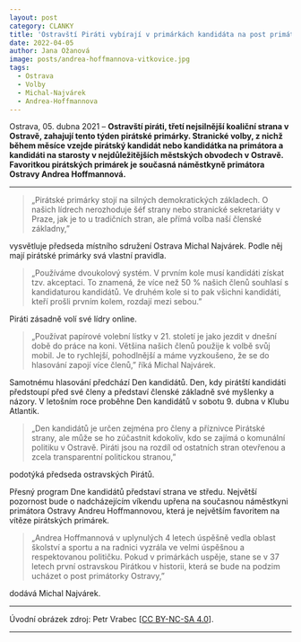 ```yaml
---
layout: post
category: CLANKY
title: 'Ostravští Piráti vybírají v primárkách kandidáta na post primátora, favoritkou je Andrea Hoffmannová'			
date: 2022-04-05
author: Jana Ožanová
image: posts/andrea-hoffmannova-vitkovice.jpg
tags:					
  - Ostrava			
  - Volby		
  - Michal-Najvárek			
  - Andrea-Hoffmannova		
---
```


Ostrava, 05. dubna 2021 – **Ostravští piráti, třetí nejsilnější koaliční strana v Ostravě, zahajují tento týden pirátské primárky. Stranické volby, z nichž během měsíce vzejde pirátský kandidát nebo kandidátka na primátora a kandidáti na starosty v nejdůležitějších městských obvodech v Ostravě. Favoritkou pirátských primárek je současná náměstkyně primátora Ostravy Andrea Hoffmannová.**

<hr />

>„Pirátské primárky stojí na silných demokratických základech. O našich lídrech nerozhoduje šéf strany nebo stranické sekretariáty v Praze, jak je to u tradičních stran, ale přímá volba naší členské základny,”

vysvětluje předseda místního sdružení Ostrava Michal Najvárek.
Podle něj mají pirátské primárky svá vlastní pravidla.

>„Používáme dvoukolový systém. V prvním kole musí kandidáti získat tzv. akceptaci. To znamená, že více než 50 % našich členů souhlasí s kandidaturou kandidátů. Ve druhém kole si to pak všichni kandidáti, kteří prošli prvním kolem, rozdají mezi sebou.”

Piráti zásadně volí své lídry online.

>„Používat papírové volební lístky v 21. století je jako jezdit v dnešní době do práce na koni. Většina našich členů použije k volbě svůj mobil. Je to rychlejší, pohodlnější a máme vyzkoušeno, že se do hlasování zapojí více členů,” říká Michal Najvárek.

Samotnému hlasování předchází Den kandidátů. Den, kdy pirátští kandidáti předstoupí před své členy a představí členské základně své myšlenky a názory. V letošním roce proběhne Den kandidátů v sobotu 9. dubna v Klubu Atlantik.

>„Den kandidátů je určen zejména pro členy a příznivce Pirátské strany, ale může se ho zúčastnit kdokoliv, kdo se zajímá o komunální politiku v Ostravě. Piráti jsou na rozdíl od ostatních stran otevřenou a zcela transparentní politickou stranou,”

podotýká předseda ostravských Pirátů.

Přesný program Dne kandidátů představí strana ve středu. Největší pozornost bude o nadcházejícím víkendu upřena na současnou náměstkyni primátora Ostravy Andreu Hoffmannovou, která je největším favoritem na vítěze pirátských primárek.

>„Andrea Hoffmannová v uplynulých 4 letech úspěšně vedla oblast školství a sportu a na radnici vyzrála ve velmi úspěšnou a respektovanou političku. Pokud v primárkách uspěje, stane se v 37 letech první ostravskou Pirátkou v historii, která se bude na podzim ucházet o post primátorky Ostravy,”

dodává Michal Najvárek.

---

Úvodní obrázek zdroj: Petr Vrabec \[[CC BY-NC-SA 4.0](https://creativecommons.org/licenses/by-nc-sa/4.0/deed.cs)\].


- - -
